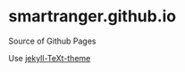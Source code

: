 # smartranger.github.io
Source of Github Pages

Use [jekyll-TeXt-theme](https://github.com/kitian616/jekyll-TeXt-theme)
